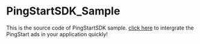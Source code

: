 # PingStartSDK_Sample
This is the source code of PingStartSDK sample.
[click here](https://github.com/PingStart/PingStart_SDK_Example/wiki/Getting-Started) to intergrate the PingStart ads in your application quickly!

